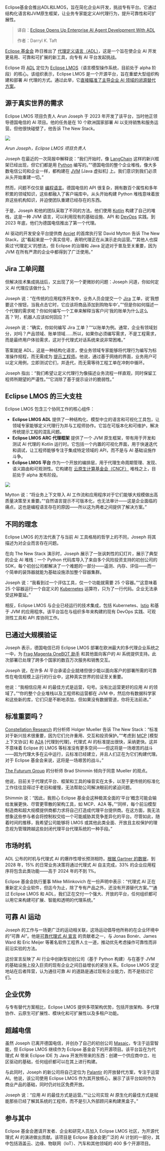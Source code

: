 <!--
title: Eclipse携ADL，解锁企业AI智能体开发新时代
cover: https://cdn.thenewstack.io/media/2025/10/c47606e0-getty-images-aize-pwywr8-unsplash-1.jpg
summary: Eclipse基金会推出ADL和LMOS，旨在简化企业AI开发，挑战专有平台。它通过结构化语言和JVM原生框架，让业务专家能定义AI代理行为，提升可靠性和可扩展性。
-->

Eclipse基金会推出ADL和LMOS，旨在简化企业AI开发，挑战专有平台。它通过结构化语言和JVM原生框架，让业务专家能定义AI代理行为，提升可靠性和可扩展性。

> 译自：[Eclipse Opens Up Enterprise AI Agent Development With ADL](https://thenewstack.io/eclipse-opens-up-enterprise-ai-agent-development-with-adl/)
> 
> 作者：Darryl K. Taft

[Eclipse 基金会](https://www.eclipse.org/) 昨日推出了 [代理定义语言（ADL）](https://github.com/inference-gateway/adl)，这是一个旨在使企业 AI 开发更易用、可靠和可扩展的新工具，向专有 AI 平台发起挑战。

Eclipse 将 [ADL](https://eclipse.dev/lmos/docs/arc/adl/) 定位为 [Eclipse LMOS](https://eclipse.dev/lmos/)（语言模型操作系统，目前处于 alpha 阶段）的核心。该组织表示，Eclipse LMOS 是一个开源平台，旨在重塑大型组织构建和部署 AI 代理的方式。通过此举，它[直接瞄准了主导企业 AI 领域的闭源替代方案](https://thenewstack.io/ibms-mellea-tackles-open-source-ais-hidden-weakness/)。

## 源于真实世界的需求

Eclipse LMOS 项目负责人 Arun Joseph 于 2023 年开发了该平台，当时他正领导德国电信的 AI 项目。他的任务是在 10 个欧洲国家部署 AI 以支持销售和服务运营。但他很快碰壁了，他告诉 The New Stack。

[![](https://cdn.thenewstack.io/media/2025/10/dd4aad9b-res-increased-1-210x300.jpg)](https://cdn.thenewstack.io/media/2025/10/dd4aad9b-res-increased-1-210x300.jpg)

*Arun Joseph，Eclipse LMOS 项目负责人*

Joseph 在最近的一次简报中解释说：“我们开始时，像 [LangChain](https://thenewstack.io/langchain-the-trendiest-web-framework-of-2023-thanks-to-ai/) 这样的新兴框架已经出现，但它们都是用 [Python](https://thenewstack.io/what-is-python/) 编写的。”“德国电信的整个企业堆栈，像大多数电信公司和企业一样，都构建在 [JVM](https://thenewstack.io/how-do-javas-virtual-threads-help-your-business/) [Java 虚拟机] 上。我们意识到我们必须从头开始重建一切。”

然而，问题不仅仅是 [编程语言](https://thenewstack.io/introduction-to-java-programming-language/)。德国电信的 API 很复杂，拥有数百个属性和多年积累的领域知识，这些都融入了客户端库中。从头开始构建 Python 堆栈意味着放弃这些机构知识，并迫使团队重建已经存在的东西。

于是，Joseph 和他的团队采取了不同的方法。他们使用 [Kotlin](https://thenewstack.io/angular-18-kotlins-new-compiler-astro-adds-react-19-support/) 构建了自己的堆栈，这是一种 JVM 语言，可以利用现有的基础设施、API 和 [DevOps](https://thenewstack.io/introduction-to-devops/) 实践。到 2023 年底，他们为德国电信推出了第一个代理。

AI 驱动的开发安全平台提供商 [Arcjet](https://thenewstack.io/arcjet-brings-ai-security-analysis-local-into-your-code/) 的首席执行官 David Mytton 告诉 The New Stack，这“看起来是一个真实信号，表明代理正在从演示走向运营。”“其他人也探索过‘代理定义’的想法，但 Eclipse 的治理和 Java 足迹对于普及至关重要，因为 JVM 在所有严肃的企业中都得到了广泛使用。”

## Jira 工单问题

但解决技术集成挑战后，又出现了另一个更微妙的问题：Joseph 问道，你如何定义 AI 代理应该做什么？

Joseph 说：“在传统的应用程序开发中，业务人员会提交一个 [Jira](https://thenewstack.io/open-source-jira-alternative-plane-lands/) 工单，说‘我想要这个按钮，当我点击它时，它应该将商品添加到购物车中’。”“但是你如何描述一个代理的需求呢？你如何编写一个工单来解释当客户问‘我的账单为什么这么高？’时，机器人应该如何回应？”

Joseph 说：“确实，你如何编写 Jira 工单？”“以账单为例。通常，企业有领域划分，对吗？产品领域、账单领域……所以，如果你必须编写需求，不是工程需求，而是最终用户体验需求，这对于代理式对话系统来说非常困难。”

答案就是 ADL，这是一种结构化语言，使业务领域专家能够将代理行为编写为标准操作规程，而无需成为 [提示工程师](https://thenewstack.io/prompt-engineering-get-llms-to-generate-the-content-you-want/)。他说，通过基于网络的界面，业务用户可以定义用例，立即测试它们，并迭代，而无需等待工程工单在冲刺中循环。

Joseph 指出：“我们希望让定义代理行为像描述业务流程一样直观，同时保留工程师所期望的严谨性。”“它消除了基于提示设计的脆弱性。”

## Eclipse LMOS 的三大支柱

Eclipse LMOS 包含三个协同工作的核心组件：

*   **Eclipse LMOS ADL** 提供了一种结构化、模型中立的语言和可视化工具包，让领域专家能够定义代理行为并与工程师协作。它旨在可版本化和可维护，解决传统提示工程的混乱问题。
*   **Eclipse LMOS ARC 代理框架** 提供了一个 JVM 原生框架，带有用于开发和测试 AI 代理的 Kotlin 运行时。它包括一个内置的可视化界面，用于快速迭代和调试，让工程师能够专注于集成特定领域的 API，而不是与 AI 基础设施作斗争。
*   **Eclipse LMOS 平台** 作为一个开放的编排层，用于代理生命周期管理、发现、语义路由和可观测性。它构建在 [云原生计算基金会（CNCF）](https://cncf.io/?utm_content=inline+mention) 堆栈之上，目前处于 alpha 发布阶段。

[![](https://cdn.thenewstack.io/media/2025/10/754091d2-defining_adl_lmos-1.png)](https://cdn.thenewstack.io/media/2025/10/754091d2-defining_adl_lmos-1.png)

Mytton 说：“将业务上下文带入 AI 工作流和应用程序对于它们能够大规模做出高质量决策至关重要。”“自然语言提示不可版本化，也无法审计——这是企业面临的痛点，这也是编程语言存在的原因——所以这为两者之间提供了解决方案。”

## 不同的理念

Eclipse LMOS 的方法代表了与当前 AI 工具格局的哲学上的不同，Joseph 将其描述为对企业而言存在问题。

在向 The New Stack 演示时，Joseph 展示了一张讽刺性的幻灯片，展示了典型的企业 AI 堆栈：一个 Python 代码库导入了来自多个风险投资支持的初创公司的 SDK，每个初创公司都解决了一个难题的一部分——遥测、内存、评估——而一个简单的装饰器就能为基础设施添加整个容器集群。

Joseph 说：“我看到过一个评估工具，仅一个功能就需要 25 个容器。”“这意味着 25 个容器运行一个自定义的 [Kubernetes](https://thenewstack.io/kubernetes/) 运算符，只为了一行代码。企业无法承受这种蔓延。”

相反，Eclipse LMOS 与企业已经运行的技术集成，包括 Kubernetes、[Istio](https://thenewstack.io/istio-1-23-drops-the-sidecars-for-a-simpler-ambient-mesh/) 和基于 JVM 的应用程序。该平台旨在与组织多年来构建的现有 DevOps 实践、可观测性工具和 API 库协同工作。

## 已通过大规模验证

Joseph 表示，德国电信已将 Eclipse LMOS 部署在欧洲最大的多代理企业系统之一中，为 [Frag Magenta OneBOT 助手](https://www.telekom.com/en/company/digital-responsibility/details/artificial-intelligence-at-deutsche-telekom-1055154) 和其他面向客户的 AI 系统提供支持。此次部署已处理了跨多个国家的数百万次服务和销售交互。

Joseph 说，在许多 AI 平台承诺企业就绪但很少能以面向客户的部署所需的可靠性在电信规模上运行的行业中，这种真实世界的验证至关重要。

他说：“我相信应用 AI 的最佳方式是运营，句号。没有比运营更好的应用 AI 的领域了。”“你的整个企业堆栈以及工程师和运营都在 JVM 中，然后你有数据科学家和这些新的库，它们只是不断地添加，但如果没有数据管道，你将无法前进。”

## 标准重要吗？

[Constellation Research](https://www.constellationr.com/) 的分析师 Holger Mueller 告诉 The New Stack：“标准对于新兴技术很重要，因为它们允许重用、交互和投资保护。”“考虑到 [MCP](https://thenewstack.io/mcp-the-missing-link-between-ai-agents-and-apis/) [模型上下文协议] 和 [A2A](https://thenewstack.io/google-brings-the-a2a-protocol-to-more-of-its-cloud/) [代理到代理]，代理式 AI 的标准提出很快，采纳更快。这并不意味着 Eclipse 的 LMOS 等标准没有更多空间——但这将是一场艰苦的战斗——因为代理大多在云中运行，云标准已经建立，并且人们正在为它们构建代理。对于 Eclipse 基金会来说，这将是一场艰苦的战斗。”

[The Futurum Group](https://futurumgroup.com/) 的分析师 Brad Shimmin 倾向于同意 Mueller 的观点。

他说，目前关于代理式平台、框架和工具的噪音实在太多，以至于更传统的标准化工作往往显得过于老旧和缓慢，无法帮助公司解决眼前的紧迫问题。

Shimmin 说：“因此，我担心 Eclipse 基金会这种极其全面的‘平台’概念可能会输给发展更快、尽管更零散的架构工具，如 MCP、A2A 等。”“同样，每个前沿模型制造商和超大规模提供商都力求将自己打造成代理平台提供商。在这方面，我无法想象这些参与者会将控制权交给一个可能威胁其竞争差异化的平台。尽管如此，随着时间的推移，我希望公司能够将 LMOS 或其他此类全面、开放且主权保护的理念视为管理跨越这些封闭代理平台代理系统的一种手段。”

## 市场时机

ADL 公布的时机与代理式 AI 的爆炸性增长预测相符。[根据 Gartner 的数据](https://www.gartner.com/en/newsroom/press-releases/2025-06-25-gartner-predicts-over-40-percent-of-agentic-ai-projects-will-be-canceled-by-end-of-2027)，到 2028 年，15% 的日常业务决策将通过代理式 AI 自主完成，33% 的企业应用程序将包含此类功能——高于 2024 年的不到 1%。

Eclipse 基金会执行董事 Mike Milinkovich 在一份声明中表示：“代理式 AI 正在重新定义企业软件，但迄今为止，除了专有产品之外，还没有开源替代方案。”“通过 Eclipse LMOS 和 ADL，我们正在交付一个强大、开放的平台，任何组织都可以用它来构建可扩展、智能和透明的代理系统。”

## 可靠 AI 运动

Joseph 的工作与一场更广泛的运动相关联，这场运动倡导他所称的在企业环境中的“可靠 AI”。他是[可靠代理式 AI 宣言](https://github.com/reasonable/reliable-ai/blob/main/reliable-ai-manifesto.md) 的贡献者之一，与 Jonas Bonér、James Ward 和 Eric Meijer 等著名软件工程界人士一道，推动优先考虑操作可靠性而非前沿实验的方法。

这份宣言反映了 AI 行业中创新型初创公司（基于 Python 构建）与在基于 JVM 的基础设施上投入巨资的现有企业之间日益增长的紧张关系。Eclipse LMOS 坚定地站在后者阵营，认为通往可靠 AI 的道路是通过现有企业能力，而不是绕过它们。

## 企业优势

与专有替代方案相比，Eclipse LMOS 提供多项架构优势，包括开放架构、多代理协作、云原生可扩展性、模块化和可扩展性以及多租户功能。

## 超越电信

虽然 Joseph 已离开德国电信，并创办了自己的初创公司 [Masaic](https://masaic.ai/)，专注于运营智能，但 Eclipse LMOS 继续作为 Eclipse 基金会下的开源项目。该平台旨在为代理式 AI 带来 Eclipse IDE 为 Java 开发所带来的东西：创建一个供应商中立、社区驱动的基础，任何组织都可以在其上进行构建。

与此同时，Joseph 的新公司将自己定位为 [Palantir](https://www.palantir.com/) 的开放替代方案，专注于运营 AI。他说，该公司使用 Eclipse LMOS 作为其开放核心，展示了该平台如何作为商业产品的基础，同时仍对社区免费开放。

Joseph 说：“应用 AI 的最佳方式是运营。”“让公司实现 AI 原生化的最佳方式是赋能那些已经了解其系统的工程师，而不是引入外部顾问来构建黑盒子。”

## 参与其中

Eclipse 基金会邀请开发者、企业和研究人员加入 Eclipse LMOS 社区，为开源代理式 AI 的演进做出贡献。该项目是 Eclipse 基金会更广泛的 AI 计划的一部分，其中包括涵盖云、边缘、物联网（IoT）、汽车和其他领域的 400 多个开源项目。